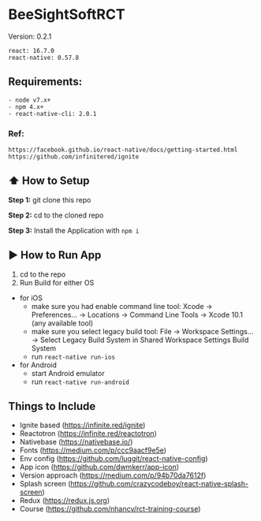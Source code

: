 #  BeeSightSoftRCT

Version: 0.2.1

```
react: 16.7.0
react-native: 0.57.8
```

## Requirements:
```
- node v7.x+
- npm 4.x+
- react-native-cli: 2.0.1
```

### Ref:
```
https://facebook.github.io/react-native/docs/getting-started.html
https://github.com/infinitered/ignite
```

## :arrow_up: How to Setup

**Step 1:** git clone this repo

**Step 2:** cd to the cloned repo

**Step 3:** Install the Application with `npm i`


## :arrow_forward: How to Run App

1. cd to the repo
2. Run Build for either OS
  * for iOS
  	* make sure you had enable command line tool: Xcode -> Preferences... -> Locations -> Command Line Tools -> Xcode 10.1 (any available tool)
  	* make sure you select legacy build tool: File -> Workspace Settings... -> Select Legacy Build System in Shared Workspace Settings Build System
    * run `react-native run-ios`
  * for Android
    * start Android emulator
    * run `react-native run-android`

## Things to Include
- Ignite based (https://infinite.red/ignite)
- Reactotron (https://infinite.red/reactotron)
- Nativebase (https://nativebase.io/)
- Fonts (https://medium.com/p/ccc9aacf9e5e)
- Env config (https://github.com/luggit/react-native-config)
- App icon (https://github.com/dwmkerr/app-icon)
- Version approach (https://medium.com/p/94b70da7612f)
- Splash screen (https://github.com/crazycodeboy/react-native-splash-screen)
- Redux (https://redux.js.org)
- Course (https://github.com/nhancv/rct-training-course)



